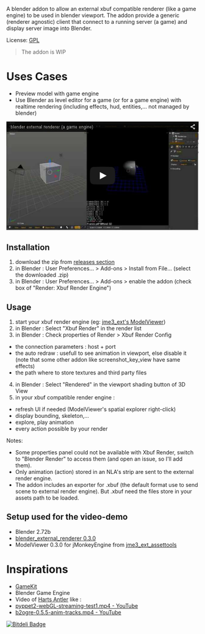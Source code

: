 A blender addon to allow an external xbuf compatible renderer (like a game engine) to be used in blender viewport. The addon provide a generic (renderer agnostic) client that connect to a running server (a game) and display server image into Blender.

License: [GPL](LICENSE.txt)

> The addon is WIP

# Uses Cases

* Preview model with game engine
* Use Blender as level editor for a game (or for a game engine) with realtime rendering (including effects, hud, entities,... not managed by blender)

[![blender external renderer (a game engine)](youtube_img.png)](http://www.youtube.com/watch?v=3pQd65_dkeM)


## Installation

1. download the zip from [releases section](https://github.com/xbuf/blender_io_xbuf/releases)
2. in Blender : User Preferences... > Add-ons > Install from File... (select the downloaded .zip)
3. in Blender : User Preferences... > Add-ons > enable the addon (check box of "Render: Xbuf Render Engine")

## Usage

1. start your xbuf render engine (eg: [jme3_ext's ModelViewer](https://github.com/davidB/jme3_ext_assettools/releases))
2. in Blender : Select "Xbuf Render" in the render list
3. in Blender : Check properties of Render > Xbuf Render Config
  * the connection parameters : host + port
  * the auto redraw : usefull to see animation in viewport, else disable it (note that some other addon like screenshot_key_view have same effects)
  * the path where to store textures and third party files
4. in Blender : Select "Rendered" in the viewport shading button of 3D View
5. in your xbuf compatible render engine :
  * refresh UI if needed (ModelViewer's spatial explorer right-click)
  * display bounding, skeleton,...
  * explore, play animation
  * every action possible by your render

Notes:

* Some properties panel could not be available with Xbuf Render, switch to "Blender Render" to access them (and open an issue, so I'll add them).
* Only animation (action) stored in an NLA's strip are sent to the external render engine.
* The addon includes an exporter for .xbuf (the default format use to send scene to external render engine). But .xbuf need the files store in your assets path to be loaded.

## Setup used for the video-demo

* Blender 2.72b
* [blender_external_renderer 0.3.0](https://github.com/davidB/blender_external_renderer/releases/tag/0.3.0)
* ModelViewer 0.3.0 for jMonkeyEngine from [jme3_ext_assettools](https://github.com/davidB/jme3_ext_assettools/releases/tag/0.3.0)

# Inspirations

* [GameKit](https://github.com/gamekit-developers/gamekit)
* Blender Game Engine
*  Video of [Harts Antler](https://www.youtube.com/channel/UCtHoHRAtqPzTZh52H6dgloQ) like :
  * [pyppet2-webGL-streaming-test1.mp4 - YouTube](https://www.youtube.com/watch?v=_4Qb_2LneJ8)
  * [b2ogre-0.5.5-anim-tracks.mp4 - YouTube](https://www.youtube.com/watch?v=5oVM0Lmeb68)


[![Bitdeli Badge](https://d2weczhvl823v0.cloudfront.net/xbuf/blender_io_xbuf/trend.png)](https://bitdeli.com/free "Bitdeli Badge")

